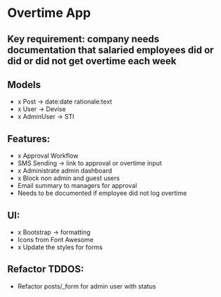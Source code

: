 # Overtime App

## Key requirement: company needs documentation that salaried employees did or did or did not get overtime each week

## Models
- x Post -> date:date rationale:text
- x User -> Devise
- x AdminUser -> STI

## Features:
- x Approval Workflow 
- SMS Sending -> link to approval or overtime input
- x Administrate admin dashboard
- x Block non admin and guest users
- Email summary to managers for approval
- Needs to be documented if employee did not log overtime

## UI:
- x Bootstrap -> formatting
- Icons from Font Awesome
- x Update the styles for forms

## Refactor TDDOS:
- Refactor posts/_form for admin user with status